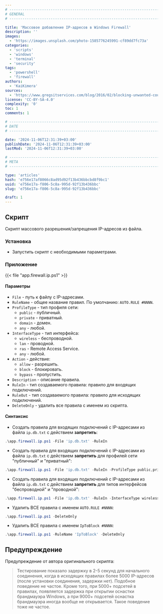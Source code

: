 ```yaml
---
# -------------------------------------------------------------------------------------------------------------------- #
# GENERAL
# -------------------------------------------------------------------------------------------------------------------- #

title: 'Массовое добавление IP-адресов в Windows Firewall'
description: ''
images:
  - 'https://images.unsplash.com/photo-1585776245991-cf89dd7fc73a'
categories:
  - 'scripts'
  - 'windows'
  - 'terminal'
  - 'security'
tags:
  - 'powershell'
  - 'firewall'
authors:
  - 'KaiKimera'
sources:
  - 'https://www.gregsitservices.com/blog/2016/02/blocking-unwanted-countries-with-windows-firewall/'
license: 'CC-BY-SA-4.0'
complexity: '0'
toc: 1
comments: 1

# -------------------------------------------------------------------------------------------------------------------- #
# DATE
# -------------------------------------------------------------------------------------------------------------------- #

date: '2024-11-06T12:31:39+03:00'
publishDate: '2024-11-06T12:31:39+03:00'
lastMod: '2024-11-06T12:31:39+03:00'

# -------------------------------------------------------------------------------------------------------------------- #
# META
# -------------------------------------------------------------------------------------------------------------------- #

type: 'articles'
hash: 'e756e17af8066c8ad95d92f13b436bbcbd8f9bc1'
uuid: 'e756e17a-f806-5c8a-995d-92f13b436bbc'
slug: 'e756e17a-f806-5c8a-995d-92f13b436bbc'

draft: 1
---
```




<!--more-->

## Скрипт

Скрипт массового разрешения/запрещения IP-адресов из файла.

### Установка

- Запустить скрипт с необходимыми параметрами.

### Приложение

{{< file "app.firewall.ip.ps1" >}}

#### Параметры

- `File` - путь к файлу с IP-адресами.
- `RuleName` - общее название правил. По умолчанию: `AUTO.RULE #NNNN`.
- `ProfileType` - тип профиля сети:
  - `public` - публичный.
  - `private` - приватный.
  - `domain` - домен.
  - `any` - любой.
- `InterfaceType` - тип интерфейса:
  - `wireless` - беспроводной.
  - `lan` - проводной.
  - `ras` - Remote Access Service.
  - `any` - любой.
- `Action` - действие:
  - `allow` - разрешить.
  - `block` - блокировать.
  - `bypass` - пропустить.
- `Description` - описание правила.
- `RuleIn` - тип создаваемого правила: правило для входящих подключений.
- `RuleOut` - тип создаваемого правила: правило для исходящих подключений.
- `DeleteOnly` - удалить все правила с именем из скрипта.

#### Синтаксис

- Создать правила для входящих подключений с IP-адресами из файла `ip.db.txt` с действием **запретить**:

```powershell
.\app.firewall.ip.ps1 -File 'ip.db.txt' -RuleIn
```

- Создать правила для входящих подключений с IP-адресами из файла `ip.db.txt` с действием **запретить** для профилей сети "публичный" и "приватный":

```powershell
.\app.firewall.ip.ps1 -File 'ip.db.txt' -RuleIn -ProfileType public,private
```

- Создать правила для входящих подключений с IP-адресами из файла `ip.db.txt` с действием **запретить** для типов интерфейсов "беспроводной" и "проводной":

```powershell
.\app.firewall.ip.ps1 -File 'ip.db.txt' -RuleIn -InterfaceType wireless,lan
```

- Удалить ВСЕ правила с именем `AUTO.RULE #NNNN`:

```powershell
.\app.firewall.ip.ps1 -DeleteOnly
```

- Удалить ВСЕ правила с именем `IpToBlock #NNNN`:

```powershell
.\app.firewall.ip.ps1 -RuleName 'IpToBlock' -DeleteOnly
```

## Предупреждение

Предупреждение от автора оригинального скрипта:

> Тестирование показало задержку в 2-5 секунд для начального соединения, когда в исходящих правилах более 5000 IP-адресов (после установки соединения, задержки нет). Подобное поведение не частое. Кроме того, при 5000+ подсетей в правилах, появляется задержка при открытии оснастки брандмауэра Windows, а при 9000+ подсетей оснастка брандмауэра иногда вообще не открывается. Такое поведение тоже не частое.
